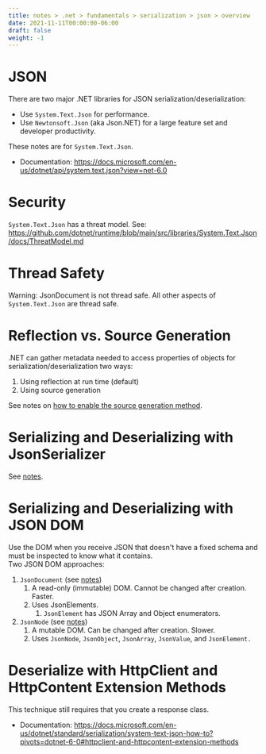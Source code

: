 ```yaml
---
title: notes > .net > fundamentals > serialization > json > overview
date: 2021-11-11T00:00:00-06:00
draft: false
weight: -1
---
```


# JSON
There are two major .NET libraries for JSON serialization/deserialization:
- Use `System.Text.Json` for performance.  
- Use `Newtonsoft.Json` (aka Json.NET) for a large feature set and developer productivity.  

These notes are for `System.Text.Json`.
- Documentation: https://docs.microsoft.com/en-us/dotnet/api/system.text.json?view=net-6.0

# Security
`System.Text.Json` has a threat model.  See: https://github.com/dotnet/runtime/blob/main/src/libraries/System.Text.Json/docs/ThreatModel.md

# Thread Safety
<r>Warning</r>: JsonDocument is not thread safe.  All other aspects of `System.Text.Json` are thread safe.

# Reflection vs. Source Generation
.NET can gather metadata needed to access properties of objects for serialization/deserialization two ways:
1. Using reflection at run time (default)
2. Using source generation

See notes on [how to enable the source generation method](https://learn.microsoft.com/en-us/dotnet/standard/serialization/system-text-json/source-generation-modes?pivots=dotnet-7-0).

# Serializing and Deserializing with JsonSerializer
See [notes](./jsonserializer/).

# Serializing and Deserializing with JSON DOM
Use the DOM when you receive JSON that doesn't have a fixed schema and must be inspected to know what it contains.  
Two JSON DOM approaches:  
1.  `JsonDocument` (see [notes](./jsondocument-and-jsonelement/))
    1.  A read-only (immutable) DOM. Cannot be changed after creation. Faster.
    2.  Uses JsonElements.
        1.  `JsonElement` has JSON Array and Object enumerators.
2.  `JsonNode` (see [notes](./jsonnode/))
    1.  A mutable DOM. Can be changed after creation. Slower.
    2.  Uses `JsonNode`, `JsonObject`, `JsonArray`, `JsonValue`, and `JsonElement.`



# Deserialize with HttpClient and HttpContent Extension Methods
This technique still requires that you create a response class.
- Documentation: https://docs.microsoft.com/en-us/dotnet/standard/serialization/system-text-json-how-to?pivots=dotnet-6-0#httpclient-and-httpcontent-extension-methods